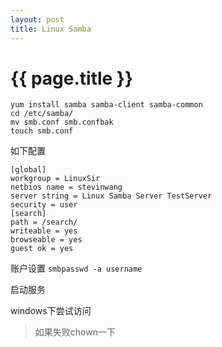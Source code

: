 ```yaml
---
layout: post
title: Linux Samba
---
```


{{ page.title }}
================
```
yum install samba samba-client samba-common
cd /etc/samba/
mv smb.conf smb.confbak
touch smb.conf
```

如下配置
```
[global]     
workgroup = LinuxSir
netbios name = stevinwang
server string = Linux Samba Server TestServer
security = user
[search]
path = /search/
writeable = yes
browseable = yes 
guest ok = yes
```

账户设置
```smbpasswd -a username```

启动服务

windows下尝试访问

> 如果失败chown一下
